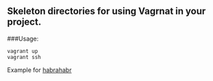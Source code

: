 
## Skeleton directories for using Vagrnat in your project.

###Usage:

    vagrant up
    vagrant ssh

Example for [habrahabr](http://habrahabr.ru/company/maxifier/blog/225305/)
